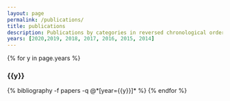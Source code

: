 ```yaml
---
layout: page
permalink: /publications/
title: publications
description: Publications by categories in reversed chronological order.
years: [2020,2019, 2018, 2017, 2016, 2015, 2014]
---
```


{% for y in page.years %}
  <h3 class="year">{{y}}</h3>
  {% bibliography -f papers -q @*[year={{y}}]* %}
{% endfor %}